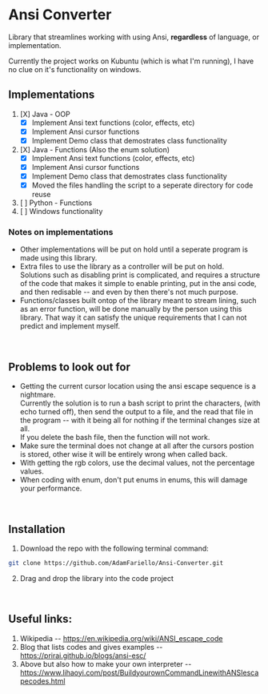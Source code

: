 # Ansi Converter
Library that streamlines working with using Ansi, **regardless** of language, or implementation.

Currently the project works on Kubuntu (which is what I'm running), I have no clue on it's functionality on windows.


## Implementations 
1. [X] Java - OOP   
    - [X] Implement Ansi text functions (color, effects, etc)   
    - [X] Implement Ansi cursor functions    
    - [X] Implement Demo class that demostrates class functionality   
2. [X] Java - Functions (Also the enum solution)
    - [X] Implement Ansi text functions (color, effects, etc)   
    - [X] Implement Ansi cursor functions    
    - [X] Implement Demo class that demostrates class functionality   
    - [X] Moved the files handling the script to a seperate directory for code reuse
3. [ ] Python - Functions   
4. [ ] Windows functionality    
### Notes on implementations
* Other implementations will be put on hold until a seperate program is made using this library.   
* Extra files to use the library as a controller will be put on hold.   
Solutions such as disabling print is complicated, and requires a structure of the code that makes it simple to enable printing, put in the ansi code, and then redisable -- and even by then there's not much purpose.   
* Functions/classes built ontop of the library meant to stream lining, such as an error function, will be done manually by the person using this library. 
That way it can satisfy the unique requirements that I can not predict and implement myself.


&nbsp;


## Problems to look out for
* Getting the current cursor location using the ansi escape sequence is a nightmare.   
Currently the solution is to run a bash script to print the characters, (with echo turned off), then send the output to a file, and the read that file in the program -- with it being all for nothing if the terminal changes size at all.  
If you delete the bash file, then the function will not work.
* Make sure the terminal does not change at all after the cursors postion is stored, other wise it will be entirely wrong when called back.
* With getting the rgb colors, use the decimal values, not the percentage values.
* When coding with enum, don't put enums in enums, this will damage your performance.


&nbsp;


## Installation
1. Download the repo with the following terminal command:   
```bash
git clone https://github.com/AdamFariello/Ansi-Converter.git
```
2. Drag and drop the library into the code project


&nbsp;


## Useful links:
1) Wikipedia -- https://en.wikipedia.org/wiki/ANSI_escape_code   
2) Blog that lists codes and gives examples -- https://prirai.github.io/blogs/ansi-esc/   
3) Above but also how to make your own interpreter -- https://www.lihaoyi.com/post/BuildyourownCommandLinewithANSIescapecodes.html   
